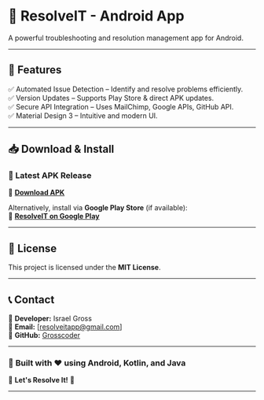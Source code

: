 # **🚀 ResolveIT - Android App**

A powerful troubleshooting and resolution management app for Android.

---

## 📌 Features

✅ Automated Issue Detection – Identify and resolve problems efficiently.  
✅ Version Updates – Supports Play Store & direct APK updates.  
✅ Secure API Integration – Uses MailChimp, Google APIs, GitHub API.  
✅ Material Design 3 – Intuitive and modern UI.  

---

## 📥 Download & Install

### 🚀 Latest APK Release

🔗 **[Download APK](https://github.com/Grosscoder/ResolveIT-APK/releases/latest)**  

Alternatively, install via **Google Play Store** (if available):  
🔗 **[ResolveIT on Google Play](https://play.google.com/store/apps/details?id=com.israel.resolveitapp)**  

---

## 📝 License  

This project is licensed under the **MIT License**.  

---

## 📞 Contact  

👤 **Developer:** Israel Gross  
📧 **Email:** [resolveitapp@gmail.com]  
🔗 **GitHub:** [Grosscoder](https://github.com/Grosscoder)  

---

### 🎯 **Built with ❤️ using Android, Kotlin, and Java**  
🚀 **Let's Resolve It!** 🚀


---